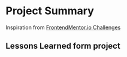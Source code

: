 # Project Summary

Inspiration from [FrontendMentor.io Challenges](https://www.frontendmentor.io/challenges/dictionary-web-app-h5wwnyuKFL)

## Lessons Learned form project
